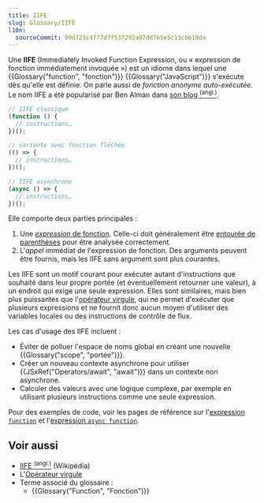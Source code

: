 ```yaml
---
title: IIFE
slug: Glossary/IIFE
l10n:
  sourceCommit: 99d723c4f77d7f537292a07dd7b5e5c13cb610da
---
```


Une **IIFE** (Immediately Invoked Function Expression, ou «&nbsp;expression de fonction immédiatement invoquée&nbsp;») est un idiome dans lequel une {{Glossary("function", "fonction")}} {{Glossary("JavaScript")}} s'exécute dès qu'elle est définie. On parle aussi de _fonction anonyme auto-exécutée_. Le nom IIFE a été popularisé par Ben Alman dans [son blog <sup>(angl.)</sup>](https://benalman.com/news/2010/11/immediately-invoked-function-expression/#iife).

```js
// IIFE classique
(function () {
  // instructions…
})();

// variante avec fonction fléchée
(() => {
  // instructions…
})();

// IIFE asynchrone
(async () => {
  // instructions…
})();
```

Elle comporte deux parties principales&nbsp;:

1. Une [_expression_ de fonction](/fr/docs/Web/JavaScript/Reference/Operators/function). Celle-ci doit généralement être [entourée de parenthèses](/fr/docs/Web/JavaScript/Reference/Operators/Grouping) pour être analysée correctement.
2. L'_appel_ immédiat de l'expression de fonction. Des arguments peuvent être fournis, mais les IIFE sans argument sont plus courantes.

Les IIFE sont un motif courant pour exécuter autant d'instructions que souhaité dans leur propre portée (et éventuellement retourner une valeur), à un endroit qui exige une seule expression. Elles sont similaires, mais bien plus puissantes que l'[opérateur virgule](/fr/docs/Web/JavaScript/Reference/Operators/Comma_operator), qui ne permet d'exécuter que plusieurs expressions et ne fournit donc aucun moyen d'utiliser des variables locales ou des instructions de contrôle de flux.

Les cas d'usage des IIFE incluent&nbsp;:

- Éviter de polluer l'espace de noms global en créant une nouvelle {{Glossary("scope", "portée")}}.
- Créer un nouveau contexte asynchrone pour utiliser {{JSxRef("Operators/await", "await")}} dans un contexte non asynchrone.
- Calculer des valeurs avec une logique complexe, par exemple en utilisant plusieurs instructions comme une seule expression.

Pour des exemples de code, voir les pages de référence sur l'[expression `function`](/fr/docs/Web/JavaScript/Reference/Operators/function) et l'[expression `async function`](/fr/docs/Web/JavaScript/Reference/Operators/async_function).

## Voir aussi

- [IIFE <sup>(angl.)</sup>](https://en.wikipedia.org/wiki/Immediately-invoked_function_expression) (Wikipédia)
- L'[Opérateur virgule](/fr/docs/Web/JavaScript/Reference/Operators/Comma_operator)
- Terme associé du glossaire&nbsp;:
  - {{Glossary("Function", "Fonction")}}
